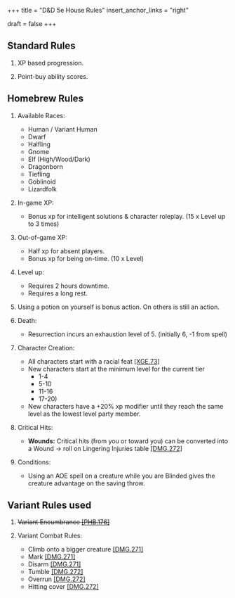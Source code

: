 +++
title = "D&D 5e House Rules"
insert_anchor_links = "right"

draft = false
+++

## Standard Rules

1. XP based progression.

2. Point-buy ability scores.

## Homebrew Rules

1. Available Races:
    - Human / Variant Human
    - Dwarf
    - Halfling
    - Gnome
    - Elf (High/Wood/Dark)
    - Dragonborn
    - Tiefling
    - Goblinoid
    - Lizardfolk

2. In-game XP: 
    - Bonus xp for intelligent solutions & character roleplay. (15 x Level up to 3 times)

3. Out-of-game XP:
    - Half xp for absent players.
    - Bonus xp for being on-time. (10 x Level)

4. Level up:
    - Requires 2 hours downtime.
    - Requires a long rest.

5. Using a potion on yourself is bonus action. On others is still an action.

6. Death:
    - Resurrection incurs an exhaustion level of 5. (initially 6, -1 from spell)

7. Character Creation:
    - All characters start with a racial feat [[XGE.73]](https://5e.tools/tables.html#racial%20feats_xge)
    - New characters start at the minimum level for the current tier 
        - 1-4
        - 5-10
        - 11-16
        - 17-20)
    - New characters have a +20% xp modifier until they reach the same level as the lowest level party member.

8. Critical Hits:
    - **Wounds:** Critical hits (from you or toward you) can be converted into a Wound -> roll on Lingering Injuries table [[DMG.272]](https://5e.tools/tables.html#lingering%20injuries_dmg)

9. Conditions:
    - Using an AOE spell on a creature while you are Blinded gives the creature advantage on the saving throw.

## Variant Rules used

1. <s>Variant Encumbrance [[PHB.176]](https://5e.tools/variantrules.html#encumbrance_phb)</s>

2. Variant Combat Rules:
    - Climb onto a bigger creature [[DMG.271]](https://5e.tools/actions.html#climb%20onto%20a%20bigger%20creature_dmg)
    - Mark [[DMG.271]](https://5e.tools/actions.html#mark_dmg)
    - Disarm [[DMG.271]](https://5e.tools/actions.html#disarm_dmg)
    - Tumble [[DMG.272]](https://5e.tools/actions.html#tumble_dmg)
    - Overrun [[DMG.272]](https://5e.tools/actions.html#overrun_dmg)
    - Hitting cover [[DMG.272]](https://5e.tools/variantrules.html#hitting%20cover_dmg)
